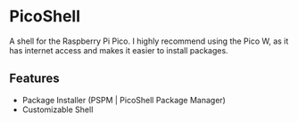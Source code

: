 # PicoShell
A shell for the Raspberry Pi Pico.
I highly recommend using the Pico W, as it has internet access and makes it easier to install packages.
## Features
- Package Installer (PSPM | PicoShell Package Manager)
- Customizable Shell
